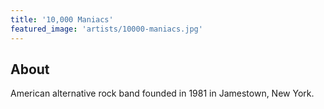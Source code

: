 ```yaml
---
title: '10,000 Maniacs'
featured_image: 'artists/10000-maniacs.jpg'
---
```


## About

American alternative rock band founded in 1981 in Jamestown, New York.
